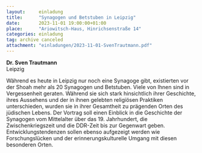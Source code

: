 ```yaml
---
layout:     einladung
title:      "Synagogen und Betstuben in Leipzig"
date:       2023-11-01 19:00:00+01:00
place:      "Ariowitsch-Haus, Hinrichsenstraße 14"
categories: einladung
tag: archive canceled
attachment: "einladungen/2023-11-01-SvenTrautmann.pdf"
---
```


**Dr. Sven Trautmann**
<br>
Leipzig

Während es heute in Leipzig nur noch eine Synagoge gibt, existierten vor der Shoah mehr als 20 Synagogen und Betstuben. Viele von Ihnen sind in Vergessenheit geraten. Während sie sich stark hinsichtlich ihrer Geschichte, ihres Aussehens und der in ihnen gelebten religiösen Praktiken unterschieden, wurden sie in ihrer Gesamtheit zu prägenden Orten des jüdischen Lebens. Der Vortrag soll einen Einblick in die Geschichte der Synagogen vom Mittelalter über das 19. Jahrhundert, die Zwischenkriegszeit und die DDR-Zeit bis zur Gegenwart geben. Entwicklungstendenzen sollen ebenso aufgezeigt werden wie Forschungslücken und der erinnerungskulturelle Umgang mit diesen besonderen Orten.

